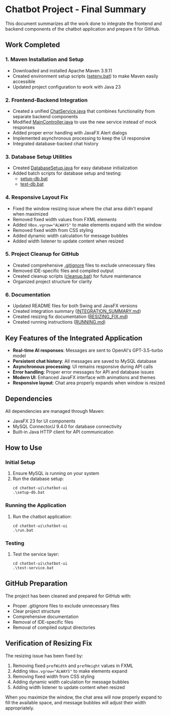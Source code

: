 # Chatbot Project - Final Summary

This document summarizes all the work done to integrate the frontend and backend components of the chatbot application and prepare it for GitHub.

## Work Completed

### 1. Maven Installation and Setup
- Downloaded and installed Apache Maven 3.9.11
- Created environment setup scripts ([setenv.bat](setenv.bat)) to make Maven easily accessible
- Updated project configuration to work with Java 23

### 2. Frontend-Backend Integration
- Created a unified [ChatService.java](chatbot-ui/chatbot-ui/src/main/java/com/farzan/ChatService.java) that combines functionality from separate backend components
- Modified [MainController.java](chatbot-ui/chatbot-ui/src/main/java/com/farzan/MainController.java) to use the new service instead of mock responses
- Added proper error handling with JavaFX Alert dialogs
- Implemented asynchronous processing to keep the UI responsive
- Integrated database-backed chat history

### 3. Database Setup Utilities
- Created [DatabaseSetup.java](chatbot-ui/chatbot-ui/src/main/java/com/farzan/DatabaseSetup.java) for easy database initialization
- Added batch scripts for database setup and testing:
  - [setup-db.bat](chatbot-ui/chatbot-ui/setup-db.bat)
  - [test-db.bat](chatbot-ui/chatbot-ui/test-db.bat)

### 4. Responsive Layout Fix
- Fixed the window resizing issue where the chat area didn't expand when maximized
- Removed fixed width values from FXML elements
- Added `VBox.vgrow="ALWAYS"` to make elements expand with the window
- Removed fixed width from CSS styling
- Added dynamic width calculation for message bubbles
- Added width listener to update content when resized

### 5. Project Cleanup for GitHub
- Created comprehensive [.gitignore](.gitignore) files to exclude unnecessary files
- Removed IDE-specific files and compiled output
- Created cleanup scripts ([cleanup.bat](cleanup.bat)) for future maintenance
- Organized project structure for clarity

### 6. Documentation
- Updated README files for both Swing and JavaFX versions
- Created integration summary ([INTEGRATION_SUMMARY.md](INTEGRATION_SUMMARY.md))
- Created resizing fix documentation ([RESIZING_FIX.md](RESIZING_FIX.md))
- Created running instructions ([RUNNING.md](chatbot-ui/chatbot-ui/RUNNING.md))

## Key Features of the Integrated Application

- **Real-time AI responses**: Messages are sent to OpenAI's GPT-3.5-turbo model
- **Persistent chat history**: All messages are saved to MySQL database
- **Asynchronous processing**: UI remains responsive during API calls
- **Error handling**: Proper error messages for API and database issues
- **Modern UI**: Enhanced JavaFX interface with animations and themes
- **Responsive layout**: Chat area properly expands when window is resized

## Dependencies

All dependencies are managed through Maven:
- JavaFX 23 for UI components
- MySQL Connector/J 9.4.0 for database connectivity
- Built-in Java HTTP client for API communication

## How to Use

### Initial Setup
1. Ensure MySQL is running on your system
2. Run the database setup:
   ```
   cd chatbot-ui\chatbot-ui
   .\setup-db.bat
   ```

### Running the Application
1. Run the chatbot application:
   ```
   cd chatbot-ui\chatbot-ui
   .\run.bat
   ```

### Testing
1. Test the service layer:
   ```
   cd chatbot-ui\chatbot-ui
   .\test-service.bat
   ```

## GitHub Preparation

The project has been cleaned and prepared for GitHub with:
- Proper .gitignore files to exclude unnecessary files
- Clear project structure
- Comprehensive documentation
- Removal of IDE-specific files
- Removal of compiled output directories

## Verification of Resizing Fix

The resizing issue has been fixed by:
1. Removing fixed `prefWidth` and `prefHeight` values in FXML
2. Adding `VBox.vgrow="ALWAYS"` to make elements expand
3. Removing fixed width from CSS styling
4. Adding dynamic width calculation for message bubbles
5. Adding width listener to update content when resized

When you maximize the window, the chat area will now properly expand to fill the available space, and message bubbles will adjust their width appropriately.